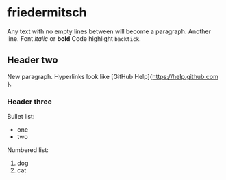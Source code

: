 # friedermitsch

Any text with no empty lines between will become a paragraph. 
Another line.
Font *italic* or **bold** 
Code highlight `backtick`.

## Header two 

New paragraph.
Hyperlinks look like [GitHub Help]{https://help.github.com }.

### Header three 

Bullet list: 

- one
- two 

Numbered list:

1. dog
2. cat

